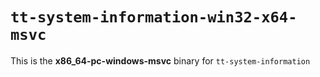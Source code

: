 # `tt-system-information-win32-x64-msvc`

This is the **x86_64-pc-windows-msvc** binary for `tt-system-information`
